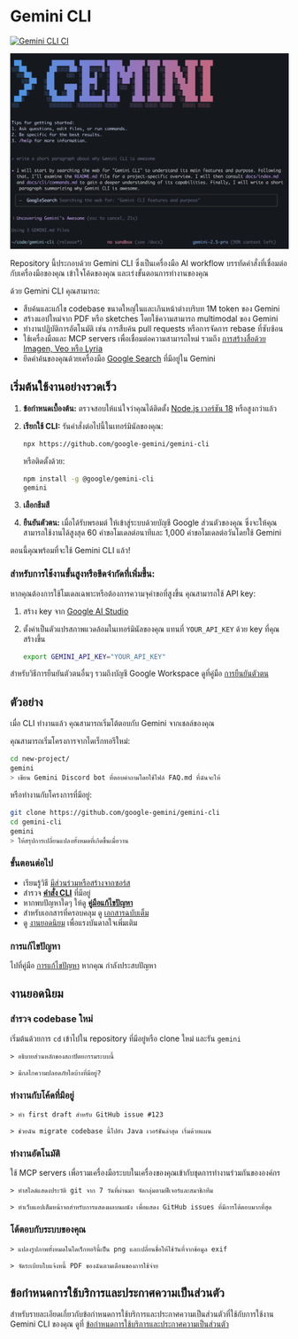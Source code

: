 # Gemini CLI

[![Gemini CLI CI](https://github.com/google-gemini/gemini-cli/actions/workflows/ci.yml/badge.svg)](https://github.com/google-gemini/gemini-cli/actions/workflows/ci.yml)

![Gemini CLI Screenshot](./docs/assets/gemini-screenshot.png)

Repository นี้ประกอบด้วย Gemini CLI ซึ่งเป็นเครื่องมือ AI workflow บรรทัดคำสั่งที่เชื่อมต่อกับเครื่องมือของคุณ เข้าใจโค้ดของคุณ และเร่งขั้นตอนการทำงานของคุณ

ด้วย Gemini CLI คุณสามารถ:

- สืบค้นและแก้ไข codebase ขนาดใหญ่ในและเกินหน้าต่างบริบท 1M token ของ Gemini
- สร้างแอปใหม่จาก PDF หรือ sketches โดยใช้ความสามารถ multimodal ของ Gemini
- ทำงานปฏิบัติการอัตโนมัติ เช่น การสืบค้น pull requests หรือการจัดการ rebase ที่ซับซ้อน
- ใช้เครื่องมือและ MCP servers เพื่อเชื่อมต่อความสามารถใหม่ รวมถึง [การสร้างสื่อด้วย Imagen, Veo หรือ Lyria](https://github.com/GoogleCloudPlatform/vertex-ai-creative-studio/tree/main/experiments/mcp-genmedia)
- ยึดคำค้นของคุณด้วยเครื่องมือ [Google Search](https://ai.google.dev/gemini-api/docs/grounding) ที่มีอยู่ใน Gemini

## เริ่มต้นใช้งานอย่างรวดเร็ว

1. **ข้อกำหนดเบื้องต้น:** ตรวจสอบให้แน่ใจว่าคุณได้ติดตั้ง [Node.js เวอร์ชัน 18](https://nodejs.org/en/download) หรือสูงกว่าแล้ว
2. **เรียกใช้ CLI:** รันคำสั่งต่อไปนี้ในเทอร์มินัลของคุณ:

   ```bash
   npx https://github.com/google-gemini/gemini-cli
   ```

   หรือติดตั้งด้วย:

   ```bash
   npm install -g @google/gemini-cli
   gemini
   ```

3. **เลือกธีมสี**
4. **ยืนยันตัวตน:** เมื่อได้รับพรอมต์ ให้เข้าสู่ระบบด้วยบัญชี Google ส่วนตัวของคุณ ซึ่งจะให้คุณสามารถใช้งานได้สูงสุด 60 คำขอโมเดลต่อนาทีและ 1,000 คำขอโมเดลต่อวันโดยใช้ Gemini

ตอนนี้คุณพร้อมที่จะใช้ Gemini CLI แล้ว!

### สำหรับการใช้งานขั้นสูงหรือขีดจำกัดที่เพิ่มขึ้น:

หากคุณต้องการใช้โมเดลเฉพาะหรือต้องการความจุคำขอที่สูงขึ้น คุณสามารถใช้ API key:

1. สร้าง key จาก [Google AI Studio](https://aistudio.google.com/apikey)
2. ตั้งค่าเป็นตัวแปรสภาพแวดล้อมในเทอร์มินัลของคุณ แทนที่ `YOUR_API_KEY` ด้วย key ที่คุณสร้างขึ้น

   ```bash
   export GEMINI_API_KEY="YOUR_API_KEY"
   ```

สำหรับวิธีการยืนยันตัวตนอื่นๆ รวมถึงบัญชี Google Workspace ดูที่คู่มือ [การยืนยันตัวตน](./docs_thai/cli/authentication.md)

## ตัวอย่าง

เมื่อ CLI ทำงานแล้ว คุณสามารถเริ่มโต้ตอบกับ Gemini จากเชลล์ของคุณ

คุณสามารถเริ่มโครงการจากไดเร็กทอรีใหม่:

```sh
cd new-project/
gemini
> เขียน Gemini Discord bot ที่ตอบคำถามโดยใช้ไฟล์ FAQ.md ที่ฉันจะให้
```

หรือทำงานกับโครงการที่มีอยู่:

```sh
git clone https://github.com/google-gemini/gemini-cli
cd gemini-cli
gemini
> ให้สรุปการเปลี่ยนแปลงทั้งหมดที่เกิดขึ้นเมื่อวาน
```

### ขั้นตอนต่อไป

- เรียนรู้วิธี [มีส่วนร่วมหรือสร้างจากซอร์ส](./CONTRIBUTING.md)
- สำรวจ **[คำสั่ง CLI](./docs_thai/cli/commands.md)** ที่มีอยู่
- หากพบปัญหาใดๆ ให้ดู **[คู่มือแก้ไขปัญหา](./docs_thai/troubleshooting.md)**
- สำหรับเอกสารที่ครอบคลุม ดู [เอกสารฉบับเต็ม](./docs_thai/index.md)
- ดู [งานยอดนิยม](#งานยอดนิยม) เพื่อแรงบันดาลใจเพิ่มเติม

### การแก้ไขปัญหา

ไปที่คู่มือ [การแก้ไขปัญหา](docs_thai/troubleshooting.md) หากคุณ
กำลังประสบปัญหา

## งานยอดนิยม

### สำรวจ codebase ใหม่

เริ่มต้นด้วยการ `cd` เข้าไปใน repository ที่มีอยู่หรือ clone ใหม่ และรัน `gemini`

```text
> อธิบายส่วนหลักของสถาปัตยกรรมระบบนี้
```

```text
> มีกลไกความปลอดภัยใดบ้างที่มีอยู่?
```

### ทำงานกับโค้ดที่มีอยู่

```text
> ทำ first draft สำหรับ GitHub issue #123
```

```text
> ช่วยฉัน migrate codebase นี้ไปยัง Java เวอร์ชันล่าสุด เริ่มด้วยแผน
```

### ทำงานอัตโนมัติ

ใช้ MCP servers เพื่อรวมเครื่องมือระบบในเครื่องของคุณเข้ากับชุดการทำงานร่วมกันขององค์กร

```text
> ทำสไลด์แสดงประวัติ git จาก 7 วันที่ผ่านมา จัดกลุ่มตามฟีเจอร์และสมาชิกทีม
```

```text
> ทำเว็บแอปเต็มหน้าจอสำหรับการแสดงผลบนผนัง เพื่อแสดง GitHub issues ที่มีการโต้ตอบมากที่สุด
```

### โต้ตอบกับระบบของคุณ

```text
> แปลงรูปภาพทั้งหมดในไดเร็กทอรีนี้เป็น png และเปลี่ยนชื่อให้ใช้วันที่จากข้อมูล exif
```

```text
> จัดระเบียบใบแจ้งหนี้ PDF ของฉันตามเดือนของการใช้จ่าย
```

## ข้อกำหนดการใช้บริการและประกาศความเป็นส่วนตัว

สำหรับรายละเอียดเกี่ยวกับข้อกำหนดการใช้บริการและประกาศความเป็นส่วนตัวที่ใช้กับการใช้งาน Gemini CLI ของคุณ ดูที่ [ข้อกำหนดการใช้บริการและประกาศความเป็นส่วนตัว](./docs_thai/tos-privacy.md)
